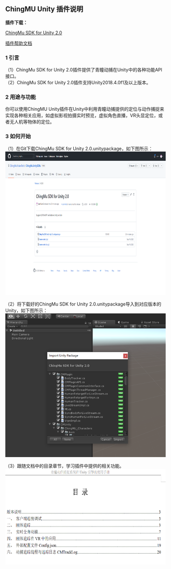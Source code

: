 ## ChingMU Unity 插件说明

**插件下载：**
<!--
[ChingMuPlugin For Unity5.6](https://github.com/ChingMuVisionTech/ChingMuUnitySDKs/releases/download/Unity5.6.3/ChingMuPluginForUnity5.6.3.unitypackage)   
[ChingMuPlugin For Unity2017](https://github.com/ChingMuVisionTech/ChingMuUnitySDKs/releases/download/Unity2017.2/ChingMuPluginForUnity2017.2.unitypackage)      
[ChingMuPlugin For Unity2018](https://github.com/ChingMuVisionTech/ChingMuUnitySDKs/releases/download/unity2018.2/ChingMuPluginForUnity2018.2.unitypackage)      [ChingMuPlugin For Unity2019](https://github.com/ChingMuVisionTech/ChingMuUnitySDKs/releases/download/unity2019.2/ChingMuPluginForUnity2019.2.1.unitypackage)   
[ChingMuPlugin For Unity2020](https://github.com/ChingMuVisionTech/ChingMuUnitySDKs/releases/download/Unity2020.3/ChingMuPluginForUnity2020.3.unitypackage)   
[ChingMuPlugin For Unity2021](https://github.com/ChingMuVisionTech/ChingMuUnitySDKs/releases/download/Unity2021.1/ChingMuPluginForUnity2021.1.unitypackage)   
[ChingMuPlugin For Unity2021](https://github.com/ChingMuVisionTech/ChingMuUnitySDKs/releases/download/Unity2021.1/ChingMuPluginForUnity2021.1.unitypackage)
-->
[ChingMu SDK for Unity 2.0](https://github.com/ChingMuVisionTech/ChingMuUnitySDKs/releases/download/v2.0.0/ChingMu.SDK.for.Unity.2.0.unitypackage)

[插件帮助文档](https://github.com/ChingMuVisionTech/ChingMuUnitySDKs/releases/download/unity/ChingMu.SDK.for.Unity.2.0.pdf)

### 1 引言

（1）ChingMu SDK for Unity 2.0插件提供了青瞳动捕在Unity中的各种功能API接口。<br>
（2）ChingMu SDK for Unity 2.0插件支持Unity2018.4.0f1及以上版本。

### 2 用途与功能

你可以使用ChingMU Unity插件在Unity中利用青瞳动捕提供的定位与动作捕捉来实现各种相关应用，如虚拟影视拍摄实时预览，虚拟角色直播，VR头显定位，或者无人机等物体的定位。

### 3 如何开始

（1）在Git下载ChingMu SDK for Unity 2.0.unitypackage，如下图所示：<br>
<img src="./images/Github下载.png" width="685px" height="450px" title="下载插件"/><br>

（2）将下载好的ChingMu SDK for Unity 2.0.unitypackage导入到对应版本的Unity，如下图所示：<br>
<img src="./images/载入.png" width="700px" height="450px" title="导入插件"/><br>

（3）跟随文档中的目录章节，学习插件中提供的相关功能。<br>
<img src="./images/UnityPlugin_description_04.png" width="700px" height="300px" title="文档中的目录"/><br>
